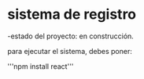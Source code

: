 <h1>sistema de registro</h1>

-estado del proyecto: en construcción.

para ejecutar el sistema, debes poner:

'''npm install react'''
